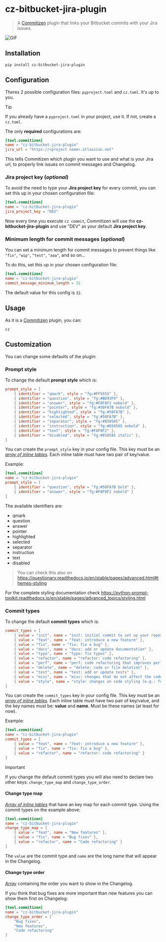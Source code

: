 # cz-bitbucket-jira-plugin

> A [Commitizen](https://github.com/commitizen-tools/commitizen) plugin that links your Bitbucket commits with your Jira issues.

![GIF](https://vhs.charm.sh/vhs-duzp35l3XRQoHAoMLX6wA.gif)

## Installation
```shell
pip install cz-bitbucket-jira-plugin
```

## Configuration

Theres 2 possible configuration files: `pyproject.toml` and `cz.toml`. It's up to you.

> [!TIP]
> If you already have a `pyproject.toml` in your project, use it. If not, create a `cz.toml`.

The only **required** configurations are:

```toml
[tool.commitizen]
name = "cz-bitbucket-jira-plugin"
jira_url = "https://<project name>.atlassian.net"
```

This tells Commitizen which plugin you want to use and what is your Jira url, to properly link issues on commit messages and Changelog.

### Jira project key (_optional_)

To avoid the need to type your **Jira project key** for every commit, you can set this up in your chosen configuration file:

```toml
[tool.commitizen]
name = "cz-bitbucket-jira-plugin"
jira_project_key = "DEV"
```

Now every time you execute `cz commit`, Commitizen will use the **cz-bitbucket-jira-plugin** and use "DEV" as your default **Jira project key**.

### Minimum length for commit messages (_optional_)

You can set a minimum length for commit messages to prevent things like `"fix"`, `"wip"`, `"test"`, `"aaa"`, and so on...

To do this, set this up in your chosen configuration file:

```toml
[tool.commitizen]
name = "cz-bitbucket-jira-plugin"
commit_message_minimum_length = 32
```

The default value for this config is `32`.

## Usage
As it is a [Commitizen](https://github.com/commitizen-tools/commitizen) plugin, you can:

```shell
cz
```

## Customization
You can change some defaults of the plugin:

### Prompt style
To change the default **prompt style** which is:

```toml
prompt_style = [
    { identifier = "qmark", style = "fg:#FF5555" },
    { identifier = "question", style = "fg:#BD93F9" },
    { identifier = "answer", style = "fg:#F8F8F2 nobold" },
    { identifier = "pointer", style = "fg:#50FA7B nobold" },
    { identifier = "highlighted", style = "fg:#50FA7B" },
    { identifier = "selected", style = "fg:#50FA7B" },
    { identifier = "separator", style = "fg:#858585" },
    { identifier = "instruction", style = "fg:#858585 nobold" },
    { identifier = "text", style = "fg:#F8F8F2" },
    { identifier = "disabled", style = "fg:#858585 italic" },
]
```

You can create the `prompt_style` key in your config file. This key must be an [*array of inline tables*](https://toml.io/en/v1.0.0#inline-table). Each inline table must have two pair of key/value.

Example:

```toml
[tool.commitizen]
name = "cz-bitbucket-jira-plugin"
prompt_style = [
    { identifier = "question", style = "fg:#50FA7B bold" },
    { identifier = "answer", style = "fg:#F8F8F2 nobold" }
]
```

The available identifiers are:

- qmark
- question
- answer
- pointer
- highlighted
- selected
- separator
- instruction
- text
- disabled

> You can check this also on https://questionary.readthedocs.io/en/stable/pages/advanced.html#themes-styling

For the complete styling documentation check https://python-prompt-toolkit.readthedocs.io/en/stable/pages/advanced_topics/styling.html

### Commit types
To change the default **commit types** which is:

```toml
commit_types = [
    { value = "init", name = "init: initial commit to set up your repository" },
    { value = "feat", name = "feat: introduce a new feature" },
    { value = "fix", name = "fix: fix a bug" },
    { value = "docs", name = "docs: add or update documentation" },
    { value = "typo", name = "typo: fix typos" },
    { value = "refactor", name = "refactor: code refactoring" },
    { value = "perf", name = "perf: code refactoring that improves performance" },
    { value = "delete", name = "delete: code or file deletion" },
    { value = "test", name = "test: add or update tests" },
    { value = "misc", name = "misc: changes that do not affect the code itself (e.g.: add .gitignore)" },
    { value = "style", name = "style: changes on code styling (e.g.: formatting, white-spaces)" }
]
```

You can create the `commit_types` key in your config file. This key must be an [*array of inline tables*](https://toml.io/en/v1.0.0#inline-table). Each inline table must have two pair of key/value, and the key names must be: **value** and **name**. Must be these names (at least for now).

Example:

```toml
[tool.commitizen]
name = "cz-bitbucket-jira-plugin"
commit_types = [
    { value = "feat", name = "feat: introduce a new feature" },
    { value = "fix", name = "fix: fix a bug" },
    { value = "refactor", name = "refactor: code refactoring" }
]
```

> [!IMPORTANT]
> If you change the default commit types you will also need to declare two other keys: `change_type_map` and `change_type_order`.

#### Change type map

[*Array of inline tables*](https://toml.io/en/v1.0.0#inline-table) that have an key map for each commit type. Using the commit types on the example above:

```toml
[tool.commitizen]
name = "cz-bitbucket-jira-plugin"
change_type_map = [
    { value = "feat", name = "New features" },
    { value = "fix", name = "Bug fixes" },
    { value = "refactor", name = "Code refactoring" }
]
```

The `value` are the commit type and `name` are the long name that will appear in the Changelog.


#### Change type order

[*Array*](https://toml.io/en/v1.0.0#array) containing the order you want to show in the Changelog.

If you think that bug fixes are more important than new features you can show them first on Changelog:

```toml
[tool.commitizen]
name = "cz-bitbucket-jira-plugin"
change_type_order = [
    "Bug fixes",
    "New features",
    "Code refactoring"
]
```
